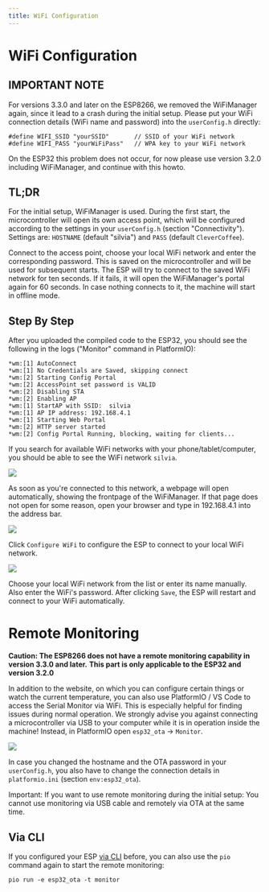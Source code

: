 ```yaml
---
title: WiFi Configuration
---
```


# WiFi Configuration

## IMPORTANT NOTE

For versions 3.3.0 and later on the ESP8266, we removed the WiFiManager again, since it lead to a crash during the initial setup. Please put your WiFi connection details (WiFi name and password) into the `userConfig.h` directly:

```
#define WIFI_SSID "yourSSID"       // SSID of your WiFi network
#define WIFI_PASS "yourWiFiPass"   // WPA key to your WiFi network
```

On the ESP32 this problem does not occur, for now please use version 3.2.0 including WiFiManager, and continue with this howto.

## TL;DR

For the initial setup, WiFiManager is used. During the first start, the microcontroller will open its own access point, which will be configured according to the settings in your `userConfig.h` (section "Connectivity"). Settings are: `HOSTNAME` (default "silvia") and `PASS` (default `CleverCoffee`).

Connect to the access point, choose your local WiFi network and enter the corresponding password. This is saved on the microcontroller and will be used for subsequent starts.
The ESP will try to connect to the saved WiFi network for ten seconds. If it fails, it will open the WiFiManager's portal again for 60 seconds. In case nothing connects to it, the machine will start in offline mode.

## Step By Step

After you uploaded the compiled code to the ESP32, you should see the following in the logs ("Monitor" command in PlatformIO):

```
*wm:[1] AutoConnect
*wm:[1] No Credentials are Saved, skipping connect
*wm:[2] Starting Config Portal
*wm:[2] AccessPoint set password is VALID
*wm:[2] Disabling STA
*wm:[2] Enabling AP
*wm:[1] StartAP with SSID:  silvia
*wm:[1] AP IP address: 192.168.4.1
*wm:[1] Starting Web Portal
*wm:[2] HTTP server started
*wm:[2] Config Portal Running, blocking, waiting for clients...
```

If you search for available WiFi networks with your phone/tablet/computer, you should be able to see the WiFi network `silvia`.

![](/img/software-part-I/wifi-configuration/wlan-setup1.png)

As soon as you're connected to this network, a webpage will open automatically, showing the frontpage of the WiFiManager. If that page does not open for some reason, open your browser and type in 192.168.4.1 into the address bar.

![](/img/software-part-I/wifi-configuration/wlan-setup2.png)

Click `Configure WiFi` to configure the ESP to connect to your local WiFi network.

![](/img/software-part-I/wifi-configuration/wlan-setup3.png)

Choose your local WiFi network from the list or enter its name manually. Also enter the WiFi's password. After clicking `Save`, the ESP will restart and connect to your WiFi automatically.

# Remote Monitoring

**Caution: The ESP8266 does not have a remote monitoring capability in version 3.3.0 and later.**
**This part is only applicable to the ESP32 and version 3.2.0**

In addition to the website, on which you can configure certain things or watch the current temperature, you can also use PlatformIO / VS Code to access the Serial Monitor via WiFi.
This is especially helpful for finding issues during normal operation. We strongly advise you against connecting a microcontroller via USB to your computer while it is in operation inside the machine!
Instead, in PlatformIO open `esp32_ota` -> `Monitor`.

![](/img/software-part-I/wifi-configuration/remote_monitor.png)

In case you changed the hostname and the OTA password in your `userConfig.h`, you also have to change the connection details in `platformio.ini` (section `env:esp32_ota`).

Important: If you want to use remote monitoring during the initial setup: You cannot use monitoring via USB cable and remotely via OTA at the same time.

## Via CLI

If you configured your ESP [via CLI](./install-software-cli.md) before, you can also use the `pio` command again to start the remote monitoring:

```
pio run -e esp32_ota -t monitor
```
